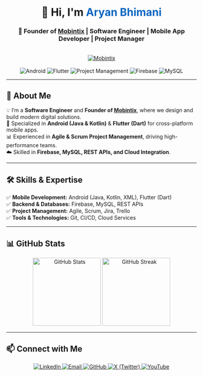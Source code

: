 <h1 align="center">👋 Hi, I'm <span style="color:#0A66C2;">Aryan Bhimani</span></h1>
<h3 align="center">🚀 Founder of <a href="https://linktr.ee/mobintix" target="_blank">Mobintix</a> | Software Engineer | Mobile App Developer | Project Manager</h3>

<br/>

<!-- Founder Badge -->
<div align="center">
  <a href="https://linktr.ee/mobintix" target="_blank">
    <img src="https://img.shields.io/badge/Founder-Mobintix-0A66C2?style=for-the-badge&logo=googlechrome&logoColor=white" alt="Mobintix" />
  </a>
</div>

<br/>

<!-- Tech Stack Badges -->
<div align="center">
  <img src="https://img.shields.io/badge/Android-Java%20%7C%20Kotlin-brightgreen?style=for-the-badge&logo=android" alt="Android" />
  <img src="https://img.shields.io/badge/Flutter-Dart-blue?style=for-the-badge&logo=flutter" alt="Flutter" />
  <img src="https://img.shields.io/badge/Project%20Management-Scrum%20%7C%20Agile-orange?style=for-the-badge&logo=trello" alt="Project Management" />
  <img src="https://img.shields.io/badge/Firebase-Backend-yellow?style=for-the-badge&logo=firebase" alt="Firebase" />
  <img src="https://img.shields.io/badge/MySQL-Database-4479A1?style=for-the-badge&logo=mysql&logoColor=white" alt="MySQL" />
</div>

---

## 🚀 About Me  
💡 I’m a **Software Engineer** and **Founder of [Mobintix](https://linktr.ee/mobintix)**, where we design and build modern digital solutions.  
📱 Specialized in **Android (Java & Kotlin)** & **Flutter (Dart)** for cross-platform mobile apps.  
📊 Experienced in **Agile & Scrum Project Management**, driving high-performance teams.  
☁️ Skilled in **Firebase, MySQL, REST APIs, and Cloud Integration**.  

---

## 🛠️ Skills & Expertise  
✅ **Mobile Development:** Android (Java, Kotlin, XML), Flutter (Dart)  
✅ **Backend & Databases:** Firebase, MySQL, REST APIs  
✅ **Project Management:** Agile, Scrum, Jira, Trello  
✅ **Tools & Technologies:** Git, CI/CD, Cloud Services  

---

## 📊 GitHub Stats  
<p align="center">
  <img src="https://github-readme-stats.vercel.app/api?username=aryanbhimani&show_icons=true&theme=tokyonight" alt="GitHub Stats" height="180em"/>
  <img src="https://github-readme-streak-stats.herokuapp.com/?user=aryanbhimani&theme=tokyonight" alt="GitHub Streak" height="180em"/>
</p>

---

<h2>📫 Connect with Me</h2>
<p align="center">
<!--    <a href="https://dev-aryanbhimani.pantheonsite.io/" target="_blank">
    <img src="https://img.shields.io/badge/Portfolio-000000?style=for-the-badge&logo=react&logoColor=white" alt="Portfolio">
  </a> -->
  <a href="https://www.linkedin.com/in/aryanbhimani/" target="_blank">
    <img src="https://img.shields.io/badge/LinkedIn-0077B5?style=for-the-badge&logo=linkedin&logoColor=white" alt="LinkedIn">
  </a>
  <a href="mailto:aryan.bhimani.93@gmail.com">
    <img src="https://img.shields.io/badge/Email-D14836?style=for-the-badge&logo=gmail&logoColor=white" alt="Email">
  </a>
  <a href="https://github.com/aryanbhimani" target="_blank">
    <img src="https://img.shields.io/badge/GitHub-181717?style=for-the-badge&logo=github&logoColor=white" alt="GitHub">
  </a>
  <a href="https://x.com/aryan46022" target="_blank">
    <img src="https://img.shields.io/badge/X-000000?style=for-the-badge&logo=twitter&logoColor=white" alt="X (Twitter)">
  </a>
  <a href="https://www.youtube.com/@aryanbhimani940" target="_blank">
    <img src="https://img.shields.io/badge/YouTube-FF0000?style=for-the-badge&logo=youtube&logoColor=white" alt="YouTube">
  </a>
</p>
